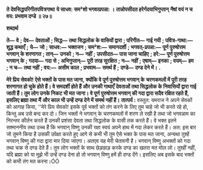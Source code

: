 **ते देवसिद्धपरिगीतपवित्रगाथा** **ये साधव: सम²शो भगवत्प्रपन्ना: ।** **तान्नोपसीदत हरेर्गदयाभिगुप्तान्** **नैषां वयं न च वय: प्रभवाम दण्डे ॥ २७॥** 

**शब्दार्थ** 

**ते—** **वे** **; देव—** **देवताओं** **; सिद्ध—** **तथा सिद्धलोक के वासियों द्वारा** **; परिगीत—** **गाई गयी** **; पवित्र-गाथा:—** **शुद्ध कथाएँ** **;** **ये—** **जो** **; साधव:—** **भक्तजन** **; सम²श:—** **समानदर्शी** **; भगवत्-प्रपन्ना:—** **पूर्ण पुरुषोत्तम भगवान् के शरणागत** **; तान्—** **उनको** **; न—** **नहीं** **; उपसीदत—** **पास जाना चाहिए** **; हरे:—** **पूर्ण पुरुषोत्तम भगवान् के** **; गदया—** **गदा से** **; अभिगुप्तान्—** **पूरी** **तरह सुरक्षित** **; न—** **नहीं** **; एषाम्—** **इनका** **; वयम्—** **हम** **; न च—** **तथा नहीं** **; वय:—** **असीम काल** **; प्रभवाम—** **समर्थ हैं** **;** **दण्डे—** **दण्ड देने में।** **.** 

**मेरे प्रिय सेवको! ऐसे भक्तों के पास मत जाना, क्योंकि वे पूर्ण पुरुषोत्तम भगवान् के** **चरणकमलों में पूरी तरह शरणागत हो चुके होते हैं। वे समदर्शी होते हैं और उनकी गाथाएँ** **देवताओं तथा सिद्धलोक के निवासियों द्वारा गाई जाती हैं। तुम लोग उनके निकट भी मत** **जाना। वे पूर्ण पुरुषोत्तम भगवान् की गदा द्वारा सदैव रक्षित रहते हैं, इसलिए ब्रह्मा तथा मैं** **और काल भी उन्हें दण्ड देने में समर्थ नहीं हैं।** **तात्पर्य :** वस्तुत: यमराज ने अपने सेवकों को आगाह किया, ''मेरे प्रिय सेवको! इसके पूर्व भक्तों को तंग करने के लिए तुम चाहे जो भी करते रहे हो, किन्तु अब उसे बन्द कर दो। जिन भक्तों ने भगवान् के चरणकमलों में शरण ले रखी है तथा जो भगवन्नाम का निरन्तर कीर्तन करते हैं उनकी प्रशंसा देवता तथा सिद्धलोक के वासी तक करते हैं। वे भक्त इतने सश्माननीय तथा उच्च हैं कि भगवान् विष्णु उनकी रक्षा स्वयं अपने हाथ में गदा लेकर करते हैं। अत: इस बार जो तुमने किया है उसकी उपेक्षा करते हुए आगे से कभी भी तुम ऐसे भक्त के पास मत जाना, अन्यथा तुश्हें भगवान् विष्णु की गदा द्वारा मार दिया जाएगा। अतएव यह मेरी चेतावनी है। भगवान् विष्णु अभक्तों को गदा तथा चक्र से दण्ड देते हैं। तुम लोग भक्तों के साथ छेड़छाड़ करके दण्ड का खतरा मत मोल लो। तुश्हीं नहीं, यदि ब्रह्मा को या मुझे भी उन्हें दण्ड देना हो तो भगवान् विष्णु हमें ही दण्ड देंगे। इसलिए अब इसके बाद भक्तों को कभी तंग मत करना।ÓÓ  